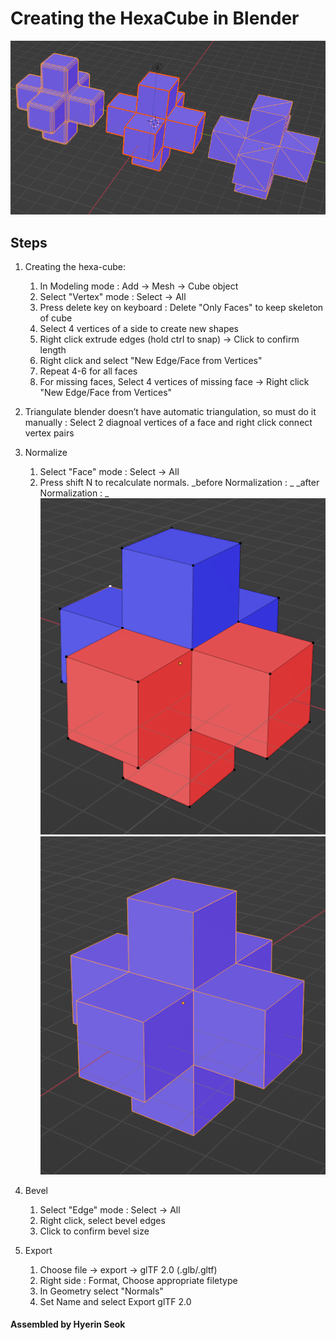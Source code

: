 # Creating the HexaCube in Blender

![screenshot](Screenshots/screenshot.png)

## Steps

1. Creating the hexa-cube:
    1. In Modeling mode : Add -> Mesh -> Cube object
    2. Select "Vertex" mode : Select -> All
    3. Press delete key on keyboard : Delete "Only Faces" to keep skeleton of cube
    4. Select 4 vertices of a side to create new shapes
    5. Right click extrude edges (hold ctrl to snap) -> Click to confirm length
    6. Right click and select "New Edge/Face from Vertices"
    7. Repeat 4-6 for all faces
    8. For missing faces, Select 4 vertices of missing face -> Right click "New Edge/Face from Vertices"

2. Triangulate
    blender doesn’t have automatic triangulation, so must do it manually :
    Select 2 diagnoal vertices of a face and right click connect vertex pairs

3. Normalize
    1. Select "Face" mode : Select -> All
    2. Press shift N to recalculate normals.
    _before Normalization : _ _after Normalization : _
    ![before](Screenshots/before.png "before normalization") ![after](Screenshots/after.png "after normalization")

4. Bevel
    1. Select "Edge" mode : Select -> All
    2. Right click, select bevel edges
    3. Click to confirm bevel size

5. Export
    1. Choose file -> export -> glTF 2.0 (.glb/.gltf)
    2. Right side : Format, Choose appropriate filetype
    3. In Geometry select "Normals"
    4. Set Name and select Export glTF 2.0

#### Assembled by Hyerin Seok
